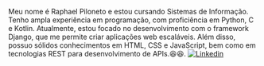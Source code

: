 Meu nome é Raphael Piloneto e estou cursando Sistemas de Informação. Tenho ampla experiência em programação, com proficiência em Python, C e Kotlin. Atualmente, estou focado no desenvolvimento com o framework Django, que me permite criar aplicações web escaláveis. Além disso, possuo sólidos conhecimentos em HTML, CSS e JavaScript, bem como em tecnologias REST para desenvolvimento de APIs.😆😆.
[![Linkedin](https://img.shields.io/badge/LinkedIn-0077B5?style=for-the-badge&logo=linkedin&logoColor=white)](https://www.linkedin.com/in/raphael-pereira-da-silva-piloneto-bbab9b216/)
